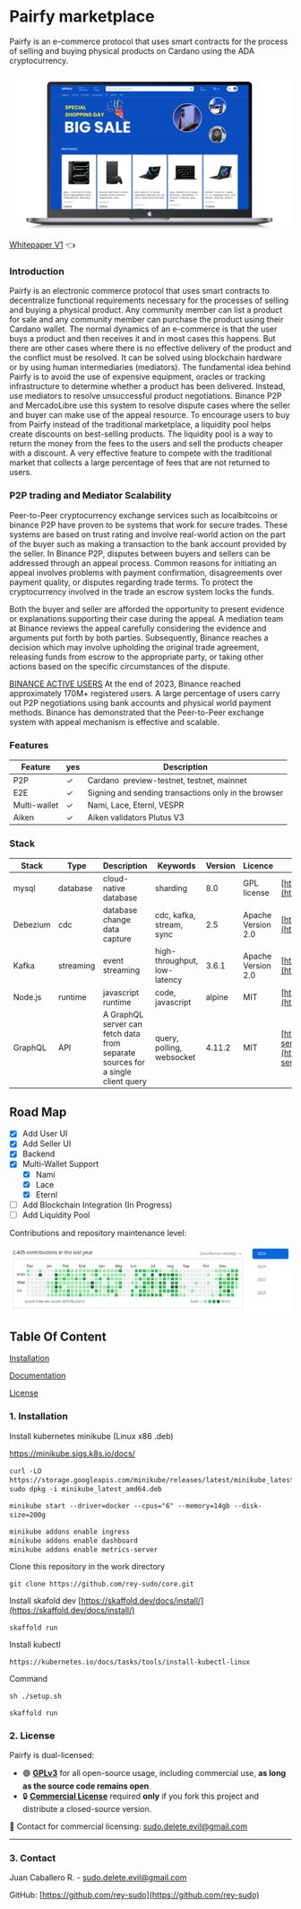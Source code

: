 # Pairfy marketplace

Pairfy is an e-commerce protocol that uses smart contracts for the process of selling and buying physical products on Cardano using the ADA cryptocurrency.

![Descripción de la imagen](z/docs/portada.png)

[Whitepaper V1](z/latex/whitepaper.pdf) 👈

### Introduction

Pairfy is an electronic commerce protocol that uses smart contracts to decentralize functional requirements necessary for the processes of selling and buying a physical product. Any community member can list a product for sale and any community member can purchase the product using their Cardano wallet. The normal dynamics of an e-commerce is that the user buys a product and then receives it and in most cases this happens. But there are other cases where there is no effective delivery of the product and the conflict must be resolved.  It can be solved using blockchain hardware or by using human intermediaries (mediators). The fundamental idea behind Pairfy is to avoid the use of expensive equipment, oracles or tracking infrastructure to determine whether a product has been delivered. Instead, use mediators to resolve unsuccessful product negotiations. Binance P2P and MercadoLibre use this system to resolve dispute cases where the seller and buyer can make use of the appeal resource. To encourage users to buy from Pairfy instead of the traditional marketplace, a liquidity pool helps create discounts on best-selling products. The liquidity pool is a way to return the money from the fees to the users and sell the products cheaper with a discount. A very effective feature to compete with the traditional market that collects a large percentage of fees that are not returned to users.

### P2P trading and Mediator Scalability

Peer-to-Peer cryptocurrency exchange services such as localbitcoins or binance P2P have proven to be systems that work for secure trades. These systems are based on trust rating and involve real-world action on the part of the buyer such as making a transaction to the bank account provided by the seller. In Binance P2P, disputes between buyers and sellers can be addressed through an appeal process. Common reasons for initiating an appeal involves problems with payment confirmation, disagreements over payment quality, or disputes regarding trade terms. To protect the cryptocurrency involved in the trade an escrow system locks the funds.

Both the buyer and seller are afforded the opportunity to present evidence or explanations supporting their case during the appeal. A mediation team at Binance reviews the appeal carefully considering the evidence and arguments put forth by both parties. Subsequently, Binance reaches a decision which may involve upholding the original trade agreement, releasing funds from escrow to the appropriate party, or taking other actions based on the specific circumstances of the dispute.

[BINANCE ACTIVE USERS](https://www.binance.com/en/feed/post/2023-12-28-binance-ends-2023-with-30-user-growth-committed-to-compliance-and-web3-products-1989369934178) At the end of 2023, Binance reached approximately 170M+ registered users. A large percentage of users carry out P2P negotiations using bank accounts and physical world payment methods. Binance has demonstrated that the Peer-to-Peer exchange system with appeal mechanism is effective and scalable.

### Features


| Feature      | yes | Description                                          |
| -------------- | ----- | ------------------------------------------------------ |
| P2P          | ✓  | Cardano  preview-testnet, testnet, mainnet          |
| E2E          | ✓  | Signing and sending transactions only in the browser |
| Multi-wallet | ✓  | Nami, Lace, Eternl, VESPR                            |
| Aiken        | ✓  | Aiken validators Plutus V3                           |

### Stack


| Stack    | Type      | Description                  | Keywords                     | Version | Licence            | Repository                                                         |
| ---------- | ----------- | ------------------------------ | ------------------------------ | --------- | -------------------- | -------------------------------------------------------------------- |
| mysql    | database  | cloud-native database        | sharding                     | 8.0     | GPL license        | [https://www.mysql.com/downloads](https://www.mysql.com/downloads) |
| Debezium | cdc       | database change data capture | cdc, kafka, stream, sync     | 2.5     | Apache Version 2.0 | [https://github.com/debezium](https://github.com/debezium)         |
| Kafka    | streaming | event streaming              | high-throughput, low-latency | 3.6.1   | Apache Version 2.0 | [https://github.com/apache/kafka](https://github.com/apache/kafka) |
| Node.js  | runtime   | javascript runtime           | code, javascript             | alpine  | MIT                | [https://github.com/nodejs/node](https://github.com/nodejs/node)   |
| GraphQL  | API       | A GraphQL server can fetch data from separate sources for a single client query | query, polling, websocket | 4.11.2 | MIT | [https://github.com/apollographql/apollo-server](https://github.com/apollographql/apollo-server)
## Road Map

- [X] Add User UI
- [X] Add Seller UI
- [X] Backend
- [X] Multi-Wallet Support
  - [X] Nami
  - [X] Lace
  - [X] Eternl
- [ ] Add Blockchain Integration (In Progress)
- [ ] Add Liquidity Pool

Contributions and repository maintenance level:

![Descripción de la imagen](z/docs/work.png)

## Table Of Content

[Installation](#installation)

[Documentation](#documentation)

[License](#license)

### 1\. Installation

Install kubernetes minikube (Linux x86 .deb)

https://minikube.sigs.k8s.io/docs/

```
curl -LO https://storage.googleapis.com/minikube/releases/latest/minikube_latest_amd64.deb
sudo dpkg -i minikube_latest_amd64.deb
```

```
minikube start --driver=docker --cpus="6" --memory=14gb --disk-size=200g 
```

```
minikube addons enable ingress
minikube addons enable dashboard
minikube addons enable metrics-server
```

Clone this repository in the work directory

```
git clone https://github.com/rey-sudo/core.git
```

Install skafold dev
[https://skaffold.dev/docs/install/](https://skaffold.dev/docs/install/)

```
skaffold run
```

Install kubectl

```
https://kubernetes.io/docs/tasks/tools/install-kubectl-linux
```

Command

```
sh ./setup.sh
```

```
skaffold run
```

### 2\. License

Pairfy is dual-licensed:

- 🟢 **[GPLv3](./LICENSE)** for all open-source usage, including commercial use, **as long as the source code remains open**.
- 🔒 **[Commercial License](./COMMERCIAL-LICENSE.txt)** required **only** if you fork this project and distribute a closed-source version.

📩 Contact for commercial licensing: sudo.delete.evil@gmail.com

---

### 3\. Contact

Juan Caballero R. - sudo.delete.evil@gmail.com

GitHub: [https://github.com/rey-sudo](https://github.com/rey-sudo)
